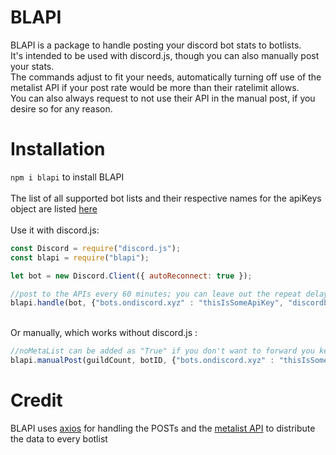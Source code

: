 # BLAPI
BLAPI is a package to handle posting your discord bot stats to botlists.<br>
It's intended to be used with discord.js, though you can also manually post your stats.<br>
The commands adjust to fit your needs, automatically turning off use of the metalist API if your post rate would be more than their ratelimit allows.<br>
You can also always request to not use their API in the manual post, if you desire so for any reason.
# Installation
`npm i blapi` to install BLAPI <br>
<br>
The list of all supported bot lists and their respective names for the apiKeys object are listed [here](https://themetalist.org/api/docs)
<br><br>
Use it with discord.js:

```js
const Discord = require("discord.js");
const blapi = require("blapi");

let bot = new Discord.Client({ autoReconnect: true });

//post to the APIs every 60 minutes; you can leave out the repeat delay as it defaults to 30
blapi.handle(bot, {"bots.ondiscord.xyz" : "thisIsSomeApiKey", "discordbots.org" : "thisIsSomeOtherApiKey"}, 60); 
```
<br>
Or manually, which works without discord.js :

```js
//noMetaList can be added as "True" if you don't want to forward you keys to foreign APIs or need to ignore their ratelimit
blapi.manualPost(guildCount, botID, {"bots.ondiscord.xyz" : "thisIsSomeApiKey", "discordbots.org" : "thisIsSomeOtherApiKey"}, noMetaList);
```


# Credit
BLAPI uses [axios](https://github.com/axios/axios) for handling the POSTs and the [metalist API](https://themetalist.org/api/docs) to distribute the data to every botlist
